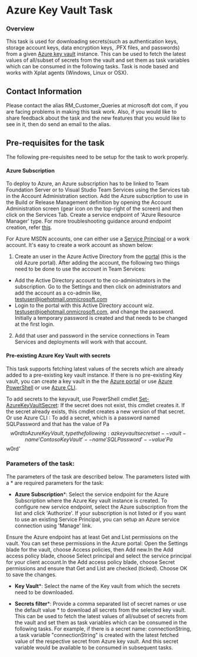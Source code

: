 
# Azure Key Vault Task

### Overview

This task is used for downloading secrets(such as authentication keys, storage account keys, data encryption keys, .PFX files, and passwords)  from a given [Azure key vault](https://docs.microsoft.com/en-us/rest/api/keyvault/about-keys--secrets-and-certificates?redirectedfrom=MSDN#key-vault-secrets-1) instance.
This can be used to fetch the latest values of all/subset of secrets from the vault and set them as task variables which can be consumed in the following tasks.
Task is node based and works with Xplat agents  (Windows, Linux or OSX).

## Contact Information

Please contact the alias RM\_Customer\_Queries at microsoft dot com, if you are facing problems in making this task work. Also, if you would like to share feedback about the task and the new features that you would like to see in it, then do send an email to the alias.

## Pre-requisites for the task

The following pre-requisites need to be setup for the task to work properly.

#### Azure Subscription

To deploy to Azure, an Azure subscription has to be linked to Team Foundation Server or to Visual Studio Team Services using the Services tab in the Account Administration section. Add the Azure subscription to use in the Build or Release Management definition by opening the Account Administration screen (gear icon on the top-right of the screen) and then click on the Services Tab. Create a service endpoint of 'Azure Resource Manager' type. For more troubleshooting guidance around endpoint creation, refer [this](https://www.visualstudio.com/en-us/docs/build/actions/azure-rm-endpoint).

For Azure MSDN accounts, one can either use a [Service Principal](https://go.microsoft.com/fwlink/?LinkID=623000&clcid=0x409) or a work account. It's easy to create a work account as shown below:

1. Create an user in the Azure Active Directory from the [portal](https://msdn.microsoft.com/en-us/library/azure/hh967632.aspx) (this is the old Azure portal). After adding the account, the following two things need to be done to use the account in Team Services:
  - Add the Active Directory account to the co-administrators in the subscription. Go to the Settings and then click on administrators and add the account as a co-admin like, [testuser@joehotmail.onmicrosoft.com](mailto:testuser@joehotmail.onmicrosoft.com)
  - Login to the portal with this Active Directory account wiz. [testuser@joehotmail.onmicrosoft.com](mailto:testuser@joehotmail.onmicrosoft.com), and change the password. Initially a temporary password is created and that needs to be changed at the first login.
2. Add that user and password in the service connections in Team Services and deployments will work with that account.

#### Pre-existing Azure Key Vault with secrets

This task supports fetching latest values of the secrets which are already added to a pre-existing key vault instance. If there is no pre-existing Key vault, you can create a key vault in the the [Azure portal](https://ms.portal.azure.com/#create/Microsoft.KeyVault) or use [Azure PowerShell](https://docs.microsoft.com/en-us/azure/key-vault/key-vault-get-started#a-idvaultacreate-a-key-vault) or use [Azure CLI](https://docs.microsoft.com/en-us/azure/key-vault/key-vault-manage-with-cli2#create-a-key-vault).

To add secrets to the keyvault, use PowerShell cmdlet [Set-AzureKeyVaultSecret](https://docs.microsoft.com/en-us/powershell/module/azurerm.keyvault/set-azurekeyvaultsecret?view=azurermps-4.0.0): If the secret does not exist, this cmdlet creates it. If the secret already exists, this cmdlet creates a new version of that secret. 
Or use Azure CLI : To add a secret, which is a password named SQLPassword and that has the value of Pa$$w0rd to Azure Key Vault, type the following:
az keyvault secret set --vault-name 'ContosoKeyVault' --name 'SQLPassword' --value 'Pa$$w0rd'

### Parameters of the task:

The parameters of the task are described below. The parameters listed with a \* are required parameters for the task:

 * **Azure Subscription**\*: Select the service endpoint for the Azure Subscription where the Azure Key vault instance is created. To configure new service endpoint, select the Azure subscription from the list and click 'Authorize'. If your subscription is not listed or if you want to use an existing Service Principal, you can setup an Azure service connection using 'Manage' link.

Ensure the Azure endpoint has at least Get and List permissions on the vault. You can set these permissions in the Azure portal:
Open the Settings blade for the vault, choose Access policies, then Add new.In the Add access policy blade, choose Select principal and select the service principal for your client account.In the Add access policy blade, choose Secret permissions and ensure that Get and List are checked (ticked). Choose OK to save the changes.
 
 * **Key Vault**\*: Select the name of the Key vault from which the secrets need to be downloaded.
 
 * **Secrets filter**\*: Provide a comma separated list of secret names or use the default value * to download all secrets from the selected key vault.  This can be used to fetch the latest values of all/subset of secrets from the vault and set them as task variables which can be consumed in the following tasks. For example, if there is a secret name: connectionString, a task variable "connectionString" is created with the latest fetched value of the respective secret from Azure key vault. And this secret variable would be available to be consumed in subsequent tasks.
